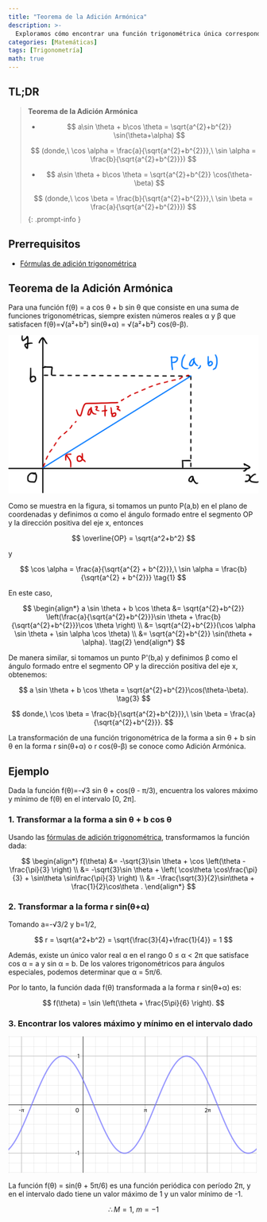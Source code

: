 ```yaml
---
title: "Teorema de la Adición Armónica"
description: >-
  Exploramos cómo encontrar una función trigonométrica única correspondiente r sin(θ+α) o r cos(θ-β) para una suma de funciones trigonométricas de la forma f(θ) = a cos θ + b sin θ.
categories: [Matemáticas]
tags: [Trigonometría]
math: true
---
```


## TL;DR
> **Teorema de la Adición Armónica**
>
> - $$ a\sin \theta + b\cos \theta = \sqrt{a^{2}+b^{2}} \sin(\theta+\alpha) $$
>
> $$ (donde,\ \cos \alpha = \frac{a}{\sqrt{a^{2}+b^{2}}},\ \sin \alpha = \frac{b}{\sqrt{a^{2}+b^{2}}}) $$
>
> - $$ a\sin \theta + b\cos \theta = \sqrt{a^{2}+b^{2}} \cos(\theta-\beta) $$
>
> $$ (donde,\ \cos \beta = \frac{b}{\sqrt{a^{2}+b^{2}}},\ \sin \beta = \frac{a}{\sqrt{a^{2}+b^{2}}}) $$
{: .prompt-info }

## Prerrequisitos
- [Fórmulas de adición trigonométrica](/posts/trigonometric-addition-formulas)

## Teorema de la Adición Armónica
Para una función f(θ) = a cos θ + b sin θ que consiste en una suma de funciones trigonométricas, siempre existen números reales α y β que satisfacen f(θ)=√(a²+b²) sin(θ+α) = √(a²+b²) cos(θ-β).

![Derivación geométrica del Teorema de la Adición Armónica](/assets/img/trigonometry/harmonic-addition.png)

Como se muestra en la figura, si tomamos un punto P(a,b) en el plano de coordenadas y definimos α como el ángulo formado entre el segmento OP y la dirección positiva del eje x, entonces

$$ \overline{OP} = \sqrt{a^2+b^2} $$

y

$$ \cos \alpha = \frac{a}{\sqrt{a^{2} + b^{2}}},\ \sin \alpha = \frac{b}{\sqrt{a^{2} + b^{2}}} \tag{1} $$

En este caso,

$$ \begin{align*}
a \sin \theta + b \cos \theta &= \sqrt{a^{2}+b^{2}} \left(\frac{a}{\sqrt{a^{2}+b^{2}}}\sin \theta + \frac{b}{\sqrt{a^{2}+b^{2}}}\cos \theta \right) \\
&= \sqrt{a^{2}+b^{2}}(\cos \alpha \sin \theta + \sin \alpha \cos \theta) \\
&= \sqrt{a^{2}+b^{2}} \sin(\theta + \alpha). \tag{2}
\end{align*} $$

De manera similar, si tomamos un punto P'(b,a) y definimos β como el ángulo formado entre el segmento OP y la dirección positiva del eje x, obtenemos:

$$ a \sin \theta + b \cos \theta = \sqrt{a^{2}+b^{2}}\cos(\theta-\beta). \tag{3} $$

$$ donde,\ \cos \beta = \frac{b}{\sqrt{a^{2}+b^{2}}},\ \sin \beta = \frac{a}{\sqrt{a^{2}+b^{2}}}. $$

La transformación de una función trigonométrica de la forma a sin θ + b sin θ en la forma r sin(θ+α) o r cos(θ-β) se conoce como Adición Armónica.

## Ejemplo
Dada la función f(θ)=-√3 sin θ + cos(θ - π/3), encuentra los valores máximo y mínimo de f(θ) en el intervalo [0, 2π].

### 1. Transformar a la forma a sin θ + b cos θ
Usando las [fórmulas de adición trigonométrica](/posts/trigonometric-addition-formulas), transformamos la función dada:

$$ \begin{align*}
f(\theta) &= -\sqrt{3}\sin \theta + \cos \left(\theta - \frac{\pi}{3} \right) \\
&= -\sqrt{3}\sin \theta + \left( \cos\theta \cos\frac{\pi}{3} + \sin\theta \sin\frac{\pi}{3} \right) \\
&= -\frac{\sqrt{3}}{2}\sin\theta + \frac{1}{2}\cos\theta .
\end{align*} $$

### 2. Transformar a la forma r sin(θ+α)
Tomando a=-√3/2 y b=1/2,

$$ r = \sqrt{a^2+b^2} = \sqrt{\frac{3}{4}+\frac{1}{4}} = 1 $$

Además, existe un único valor real α en el rango 0 ≤ α < 2π que satisface cos α = a y sin α = b. De los valores trigonométricos para ángulos especiales, podemos determinar que α = 5π/6.

Por lo tanto, la función dada f(θ) transformada a la forma r sin(θ+α) es:

$$ f(\theta) = \sin \left(\theta + \frac{5\pi}{6} \right). $$

### 3. Encontrar los valores máximo y mínimo en el intervalo dado
![Gráfica de la función dada](/assets/img/trigonometry/harmonic-addition-ex-graph.png)

La función f(θ) = sin(θ + 5π/6) es una función periódica con período 2π, y en el intervalo dado tiene un valor máximo de 1 y un valor mínimo de -1.

$$ \therefore M=1,\ m=-1$$